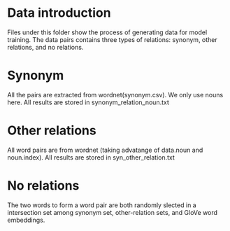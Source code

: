# Data introduction

Files under this folder show the process of generating data for model training. The data pairs contains three types of relations: synonym, other relations, and no relations.

# Synonym

All the pairs are extracted from wordnet(synonym.csv). We only use nouns here. All results are stored in synonym_relation_noun.txt

# Other relations

All word pairs are from wordnet (taking advatange of data.noun and noun.index). All results are stored in syn_other_relation.txt

# No relations

The two words to form a word pair are both randomly slected in a intersection set among synonym set, other-relation sets, and GloVe word embeddings.



